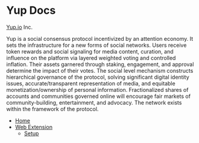 # Yup Docs

[Yup.io](http://yup.io/) Inc.

Yup is a social consensus protocol incentivized by an attention economy. It sets the infrastructure for a new forms of social networks. Users receive token rewards and social signaling for media content, curation, and influence on the platform via layered weighted voting and controlled inflation. Their assets garnered through staking, engagement, and approval determine the impact of their votes. The social level mechanism constructs hierarchical governance of the protocol, solving significant digital identity issues, accurate/transparent representation of media, and equitable monetization/ownership of personal information. Fractionalized shares of accounts and communities governed online will encourage fair markets of community-building, entertainment, and advocacy. The network exists within the framework of the protocol.


* [Home](/)
* [Web Extension](/ext.md)
  * [Setup](/ext_setup.md)
